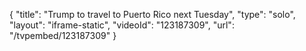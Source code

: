 {
    "title": "Trump to travel to Puerto Rico next Tuesday",
    "type": "solo",
    "layout": "iframe-static",
    "videoId": "123187309",
    "url": "\/tvpembed\/123187309"
}